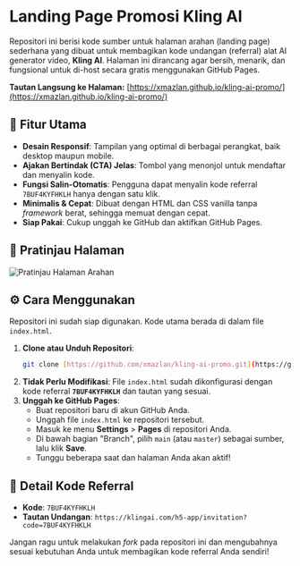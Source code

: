 # Landing Page Promosi Kling AI

Repositori ini berisi kode sumber untuk halaman arahan (landing page) sederhana yang dibuat untuk membagikan kode undangan (referral) alat AI generator video, **Kling AI**. Halaman ini dirancang agar bersih, menarik, dan fungsional untuk di-host secara gratis menggunakan GitHub Pages.

**Tautan Langsung ke Halaman:** [https://xmazlan.github.io/kling-ai-promo/](https://xmazlan.github.io/kling-ai-promo/)

## 🚀 Fitur Utama

- **Desain Responsif**: Tampilan yang optimal di berbagai perangkat, baik desktop maupun mobile.
- **Ajakan Bertindak (CTA) Jelas**: Tombol yang menonjol untuk mendaftar dan menyalin kode.
- **Fungsi Salin-Otomatis**: Pengguna dapat menyalin kode referral `7BUF4KYFHKLH` hanya dengan satu klik.
- **Minimalis & Cepat**: Dibuat dengan HTML dan CSS vanilla tanpa *framework* berat, sehingga memuat dengan cepat.
- **Siap Pakai**: Cukup unggah ke GitHub dan aktifkan GitHub Pages.

## 📸 Pratinjau Halaman

![Pratinjau Halaman Arahan](https://i.imgur.com/uU2P9nL.png)

## ⚙️ Cara Menggunakan

Repositori ini sudah siap digunakan. Kode utama berada di dalam file `index.html`.

1.  **Clone atau Unduh Repositori**:
    ```bash
    git clone [https://github.com/xmazlan/kling-ai-promo.git](https://github.com/xmazlan/kling-ai-promo.git)
    ```
2.  **Tidak Perlu Modifikasi**: File `index.html` sudah dikonfigurasi dengan kode referral **`7BUF4KYFHKLH`** dan tautan yang sesuai.
3.  **Unggah ke GitHub Pages**:
    * Buat repositori baru di akun GitHub Anda.
    * Unggah file `index.html` ke repositori tersebut.
    * Masuk ke menu **Settings** > **Pages** di repositori Anda.
    * Di bawah bagian "Branch", pilih `main` (atau `master`) sebagai sumber, lalu klik **Save**.
    * Tunggu beberapa saat dan halaman Anda akan aktif!

## 📝 Detail Kode Referral

-   **Kode**: `7BUF4KYFHKLH`
-   **Tautan Undangan**: `https://klingai.com/h5-app/invitation?code=7BUF4KYFHKLH`

Jangan ragu untuk melakukan *fork* pada repositori ini dan mengubahnya sesuai kebutuhan Anda untuk membagikan kode referral Anda sendiri!
